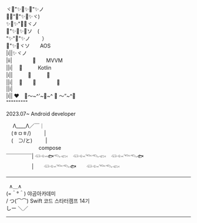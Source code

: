 ヾ🌸"✨🌸✨🌸"✨ノ<br/>
🌸✨"🌸"✨🌸✨ヾ)<br/>
✨🌸✨"🌸✨ヾノ<br/>
🌸"✨🌸✨🌸ソ　(<br/>
"✨"🌸"✨ノ 　　）<br/>
🌸"✨🌸ヾソ　　AOS<br/>
|i||✨ヾノ<br/>
|ii|　　　　🌸　　MVVM<br/>
||i| 　🌸　　　Kotlin<br/>
|i||　　　🌸　　　🌸<br/>
||i| 　🌸　　🌸　　　　🌸<br/>
||i|<br/>
|i|| ❤　🌷～~^'~🌷~^ 🌷 ～“~^🌷<br/>
"""""""""<br/>

2023.07~ Android developer


 　&nbsp;Λ____Λ／￣｜<br/>
　(ㅎㅁㅎ/)　　 &nbsp;|<br/>
　(　⊃/と)　　  &nbsp;|   <br/>
　&nbsp;&nbsp;&nbsp;&nbsp;&nbsp;&nbsp;&nbsp;&nbsp;&nbsp;&nbsp;&nbsp;&nbsp;&nbsp;&nbsp;&nbsp;&nbsp;&nbsp;&nbsp;&nbsp;compose<br/>
￣￣￣￣￣| 𓆛𓆜🐟𓆞𓆟　𓆛𓆜𓆝𓆞𓆟　𓆛𓆜𓆝𓆞🐟　<br/>
　　　　　|　　𓆛𓆜𓆝𓆞🐟　　𓆛𓆜𓆝𓆞𓆟 <br/>

-----------------------------------------------------------
&nbsp;&nbsp;∧＿∧<br/>
(=＾°＾) 야곰아카데미<br/>
/ つ(⌒⌒) Swift 코드 스타터캠프 14기<br/>
しー ＼／<br/>

----


